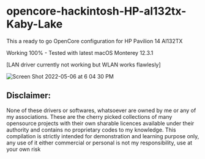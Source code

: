 # opencore-hackintosh-HP-al132tx-Kaby-Lake
This a ready to go OpenCore configuration for HP Pavilion 14 Al132TX 

Working 100% - Tested with latest macOS Monterey 12.3.1

[LAN driver currently not working but WLAN works flawlesly]

![Screen Shot 2022-05-06 at 6 04 30 PM](https://user-images.githubusercontent.com/43669876/167128579-f0fd5b7a-6d00-416f-93dc-66678f7a1f79.png)


## Disclaimer:
None of these drivers or softwares, whatsoever are owned by me or any of my associations.
These are the cherry picked collections of many opensource projects with their own sharable licences available under their authority and contains no proprietary codes to my knowledge.
This compilation is strictly intended for demonstration and learning purpose only, any use of it either commercial or personal is not my responsibility, use at your own risk
